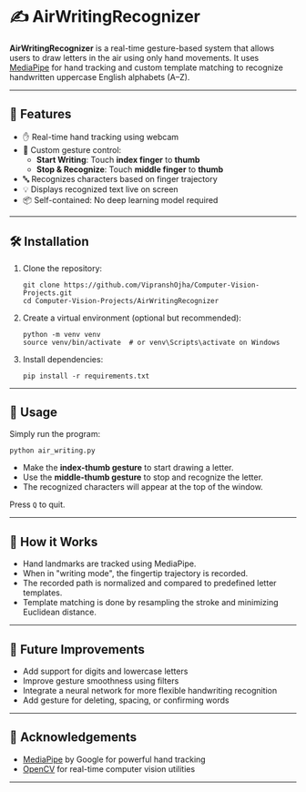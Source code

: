 # ✍️ AirWritingRecognizer

**AirWritingRecognizer** is a real-time gesture-based system that allows users to draw letters in the air using only hand movements. It uses [MediaPipe](https://google.github.io/mediapipe/) for hand tracking and custom template matching to recognize handwritten uppercase English alphabets (A–Z).

---

## 🎯 Features

- ✋ Real-time hand tracking using webcam
- 🧠 Custom gesture control:
  - **Start Writing**: Touch **index finger** to **thumb**
  - **Stop & Recognize**: Touch **middle finger** to **thumb**
- 🔤 Recognizes characters based on finger trajectory
- 💡 Displays recognized text live on screen
- 📦 Self-contained: No deep learning model required

---

## 🛠️ Installation

1. Clone the repository:
   
   ```
   git clone https://github.com/VipranshOjha/Computer-Vision-Projects.git
   cd Computer-Vision-Projects/AirWritingRecognizer
   ```

2. Create a virtual environment (optional but recommended):

   ```
   python -m venv venv
   source venv/bin/activate  # or venv\Scripts\activate on Windows   
   ```

3. Install dependencies:

   ```
   pip install -r requirements.txt
   
   ```

---

## 🚀 Usage

Simply run the program:

```
python air_writing.py

```

* Make the **index-thumb gesture** to start drawing a letter.
* Use the **middle-thumb gesture** to stop and recognize the letter.
* The recognized characters will appear at the top of the window.

Press `Q` to quit.

---

## 🧠 How it Works

* Hand landmarks are tracked using MediaPipe.
* When in "writing mode", the fingertip trajectory is recorded.
* The recorded path is normalized and compared to predefined letter templates.
* Template matching is done by resampling the stroke and minimizing Euclidean distance.

---

## 📘 Future Improvements

* Add support for digits and lowercase letters
* Improve gesture smoothness using filters
* Integrate a neural network for more flexible handwriting recognition
* Add gesture for deleting, spacing, or confirming words

---

## 🙌 Acknowledgements

* [MediaPipe](https://google.github.io/mediapipe/) by Google for powerful hand tracking
* [OpenCV](https://opencv.org/) for real-time computer vision utilities

---


